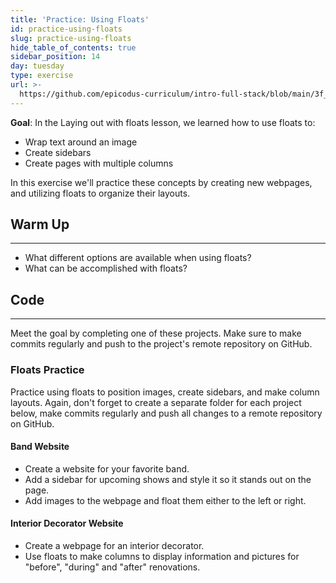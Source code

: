 ```yaml
---
title: 'Practice: Using Floats'
id: practice-using-floats
slug: practice-using-floats
hide_table_of_contents: true
sidebar_position: 14
day: tuesday
type: exercise
url: >-
  https://github.com/epicodus-curriculum/intro-full-stack/blob/main/3f_classwork_practice_using_floats.md
---
```


**Goal**: In the Laying out with floats lesson, we learned how to use floats to:

* Wrap text around an image
* Create sidebars
* Create pages with multiple columns

In this exercise we'll practice these concepts by creating new webpages, and utilizing floats to organize their layouts.

## Warm Up
<hr />

* What different options are available when using floats?
* What can be accomplished with floats?

## Code
<hr />

Meet the goal by completing one of these projects. Make sure to make commits regularly and push to the project's remote repository on GitHub.

### Floats Practice

Practice using floats to position images, create sidebars, and make column layouts. Again, don't forget to create a separate folder for each project below, make commits regularly and push all changes to a remote repository on GitHub.

#### Band Website

* Create a website for your favorite band.
* Add a sidebar for upcoming shows and style it so it stands out on the page.
* Add images to the webpage and float them either to the left or right.

#### Interior Decorator Website

* Create a webpage for an interior decorator. 
* Use floats to make columns to display information and pictures for "before", "during" and "after" renovations.
